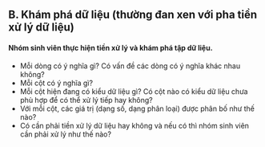 ## B. Khám phá dữ liệu (thường đan xen với pha tiền xử lý dữ liệu)
#### Nhóm sinh viên thực hiện tiền xử lý và khám phá tập dữ liệu.
- Mỗi dòng có ý nghĩa gì? Có vấn đề các dòng có ý nghĩa khác nhau không?
- Mỗi cột có ý nghĩa gì?
- Mỗi cột hiện đang có kiểu dữ liệu gì? Có cột nào có kiểu dữ liệu chưa phù hợp để có thể xử lý tiếp hay không?
- Với mỗi cột, các giá trị (dạng số, dạng phân loại) được phân bố như thế nào?
- Có cần phải tiền xử lý dữ liệu hay không và nếu có thì nhóm sinh viên cần phải xử lý như thế nào?
